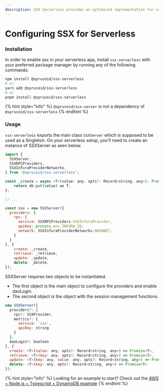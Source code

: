 ```yaml
---
description: SSX Serverless provides an optimized implementation for serverless
---
```


# Configuring SSX for Serverless

### Installation&#x20;

In order to enable ssx in your serverless app, install `ssx-serverless` with your preferred package manager by running any of the following commands:

```bash
npm install @spruceid/ssx-serverless
# or
yarn add @spruceid/ssx-serverless
# or 
pnpm install @spruceid/ssx-serverless
```

{% hint style="info" %}
`@spruceid/ssx-server` is not a dependency of `@spruceid/ssx-serverless`
{% endhint %}

### Usage

`ssx-serverless` exports the main class `SSXServer` which is supposed to be used as a Singleton. On your serverless setup, you'll need to create an instance of SSXServer as seen below.&#x20;

```javascript
import { 
  SSXServer,
  SSXRPCProviders,
  SSXInfuraProviderNetworks,
} from '@spruceid/ssx-serverless';

const _create = async <T>(value: any, opts?: Record<string, any>): Promise<T> => {
    return db.put(value) as T;
};

// ...

const ssx = new SSXServer({
  providers: {
    rpc: {
      service: SSXRPCProviders.SSXInfuraProvider,
      apiKey: process.env.INFURA_ID,
      network: SSXInfuraProviderNetworks.MAINNET,
    }
  }
}, {
    create: _create,
    retrieve: _retrieve,
    update: _update,
    delete: _delete,
});
```

SSXServer requires two objects to be instantiated.&#x20;

* The first object is the main object to configure the providers and enable daoLogin.&#x20;
* The second object is the object with the session management functions. &#x20;

```javascript
new SSXServer({
  providers?: {
    rpc?: SSXProvider,
    metrics?: {
      service: 'ssx',
      apiKey: string
    }
  },
  daoLogin?: boolean
}, {
  create: <T>(value: any, opts?: Record<string, any>) => Promise<T>,
  retrieve: <T>(key: any, opts?: Record<string, any>) => Promise<T>,
  update: <T>(key: any, value: any, opts?: Record<string, any>) => Promise<T>,
  delete: <T>(key: any, opts?: Record<string, any>) => Promise<T>
});
```

{% hint style="info" %}
Looking for an example to start? Check out the [AWS + Node.js + Typescript + DynamoDB example](https://github.com/spruceid/ssx/tree/main/examples/ssx-test-serverless-dynamodb-api)
{% endhint %}
